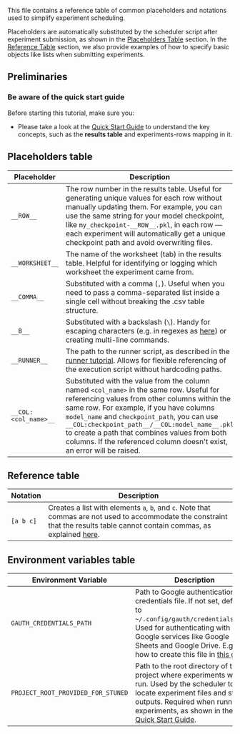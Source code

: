 This file contains a reference table of common placeholders and notations used to simplify experiment scheduling.

Placeholders are automatically substituted by the scheduler script after experiment submission, as shown in the [Placeholders Table](#placeholders-table) section.
In the [Reference Table](#reference-table) section, we also provide examples of how to specify basic objects like lists when submitting experiments.


## Preliminaries

### Be aware of the quick start guide

Before starting this tutorial, make sure you:

- Please take a look at the [Quick Start Guide](../quick_start_guide/QUICK_START_GUIDE.md) to understand the key concepts, such as the **results table** and experiments-rows mapping in it.

## Placeholders table

| Placeholder | Description |
| ------------ | ----------- |
| `__ROW__` | The row number in the results table. Useful for generating unique values for each row without manually updating them. For example, you can use the same string for your model checkpoint, like `my_checkpoint-__ROW__.pkl`, in each row — each experiment will automatically get a unique checkpoint path and avoid overwriting files. |
| `__WORKSHEET__` | The name of the worksheet (tab) in the results table. Helpful for identifying or logging which worksheet the experiment came from. |
| `__COMMA__`    | Substituted with a comma (`,`). Useful when you need to pass a comma-separated list inside a single cell without breaking the .csv table structure. |
| `__B__`        | Substituted with a backslash (`\`). Handy for escaping characters (e.g. in regexes as [here](../runner/RUNNER.md#take_last_dict)) or creating multi-line commands. |
| `__RUNNER__`   | The path to the runner script, as described in the [runner tutorial](../runner/RUNNER.md#prepare-results-table). Allows for flexible referencing of the execution script without hardcoding paths. |
| `__COL:<col_name>__` | Substituted with the value from the column named `<col_name>` in the same row. Useful for referencing values from other columns within the same row. For example, if you have columns `model_name` and `checkpoint_path`, you can use `__COL:checkpoint_path__/__COL:model_name__.pkl` to create a path that combines values from both columns. If the referenced column doesn't exist, an error will be raised. |

## Reference table

| Notation | Description |
|--------------------|-------------|
| `[a b c]` | Creates a list with elements `a`, `b`, and `c`. Note that commas are not used to accommodate the constraint that the results table cannot contain commas, as explained [here](../quick_start_guide/QUICK_START_GUIDE.md#prepare-results-table). |

## Environment variables table
| Environment Variable | Description |
|---------------------|-------------|
| `GAUTH_CREDENTIALS_PATH` | Path to Google authentication credentials file. If not set, defaults to `~/.config/gauth/credentials.json`. Used for authenticating with Google services like Google Sheets and Google Drive. E.g., see how to create this file in [this guide](../syncing/SYNC.md#prepare-service-account-for-google-sheets-and-docs). |
| `PROJECT_ROOT_PROVIDED_FOR_STUNED` | Path to the root directory of the project where experiments will be run. Used by the scheduler to locate experiment files and store outputs. Required when running experiments, as shown in the [Quick Start Guide](../quick_start_guide/QUICK_START_GUIDE.md#run-experiment). |


